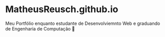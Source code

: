 # MatheusReusch.github.io
Meu Portfólio enquanto estudante de Desenvolviemnto Web e graduando de Engenharia de Computação 🚀
